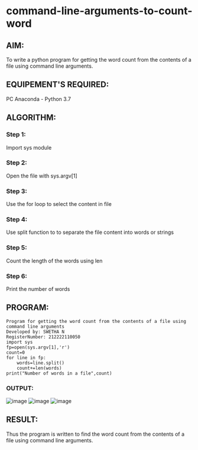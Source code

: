 # command-line-arguments-to-count-word
## AIM:
To write a python program for getting the word count from the contents of a file using command line arguments.
## EQUIPEMENT'S REQUIRED: 
PC
Anaconda - Python 3.7
## ALGORITHM: 
### Step 1:
Import sys module
### Step 2:
Open the file with sys.argv[1]
### Step 3:
Use the for loop to select the content in file
### Step 4:
Use split function to to separate the file content into words or strings
### Step 5:
Count the length of the words using len
### Step 6:
Print the number of words
## PROGRAM:
```
Program for getting the word count from the contents of a file using command line arguments
Developed by: SWETHA N
RegisterNumber: 212222110050
import sys
fp=open(sys.argv[1],'r')
count=0
for line in fp:
    words=line.split()
    count+=len(words)
print("Number of words in a file",count)
```
### OUTPUT:
![image](https://github.com/Swetha733N/command-line-arguments-to-count-word/assets/122199934/95d0e917-ec85-4e72-a52c-8ab12e114be3)
![image](https://github.com/Swetha733N/command-line-arguments-to-count-word/assets/122199934/bf78f6a0-f99d-41e0-b7da-fe3bcdeeaee9)
![image](https://github.com/Swetha733N/command-line-arguments-to-count-word/assets/122199934/84e21d8f-2d1a-475b-a91b-0cb2e1cc1cce)

## RESULT:
Thus the program is written to find the word count from the contents of a file using command line arguments.
